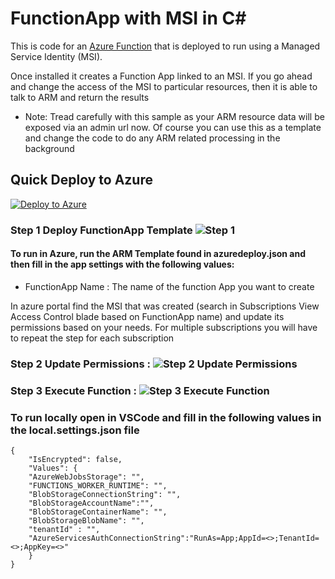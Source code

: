 # FunctionApp with MSI in C#

This is code for an [Azure Function](https://azure.microsoft.com/en-us/services/functions/) that is deployed to run using a Managed Service Identity (MSI).

Once installed it creates a Function App linked to an MSI. If you go ahead and change the access of the MSI to particular resources, then it is able to talk to ARM and return the results

* Note: Tread carefully with this sample as your ARM resource data will be exposed via an admin url now. Of course you can use this as a template and  change the code to do any ARM related processing in the background

## Quick Deploy to Azure

[![Deploy to Azure](http://azuredeploy.net/deploybutton.svg)](https://azuredeploy.net/)
### Step 1 Deploy FunctionApp Template ![Step 1](https://user-images.githubusercontent.com/2650941/53583547-a4c29880-3b36-11e9-808c-0b2937a43691.PNG)

#### To run in Azure, run the ARM Template found in azuredeploy.json and then fill in the app settings with the following values:
- FunctionApp Name : The name of the function App you want to create

In azure portal find the MSI that was created (search in Subscriptions View Access Control blade based on FunctionApp name) and update its permissions based on your needs. For multiple subscriptions you will have to repeat the step for each subscription

### Step 2 Update Permissions : ![Step 2 Update Permissions](https://user-images.githubusercontent.com/2650941/53596400-7eabf100-3b54-11e9-8009-adf94603cd1b.jpg)

### Step 3 Execute Function : ![Step 3 Execute Function ](https://user-images.githubusercontent.com/2650941/53583986-83ae7780-3b37-11e9-947f-5c5ce6c6e999.png)

### To run locally open in VSCode and fill in the following values in the local.settings.json file 
```
{
    "IsEncrypted": false,
    "Values": {
    "AzureWebJobsStorage": "",
    "FUNCTIONS_WORKER_RUNTIME": "",
    "BlobStorageConnectionString": "",
    "BlobStorageAccountName":"",
    "BlobStorageContainerName": "",
    "BlobStorageBlobName": "",
    "tenantId" : "",
    "AzureServicesAuthConnectionString":"RunAs=App;AppId=<>;TenantId=<>;AppKey=<>"
    }
}
```
